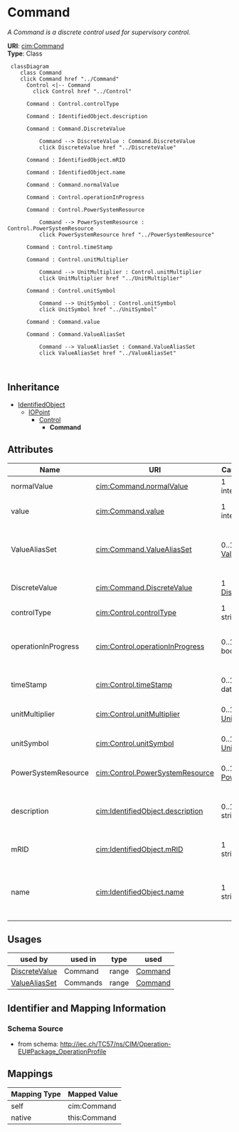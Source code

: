 # Command


_A Command is a discrete control used for supervisory control._





**URI**: [cim:Command](http://iec.ch/TC57/CIM100#Command)<br />
**Type**: Class




```mermaid
 classDiagram
    class Command
    click Command href "../Command"
      Control <|-- Command
        click Control href "../Control"
      
      Command : Control.controlType
        
      Command : IdentifiedObject.description
        
      Command : Command.DiscreteValue
        
          Command --> DiscreteValue : Command.DiscreteValue
          click DiscreteValue href "../DiscreteValue"
        
      Command : IdentifiedObject.mRID
        
      Command : IdentifiedObject.name
        
      Command : Command.normalValue
        
      Command : Control.operationInProgress
        
      Command : Control.PowerSystemResource
        
          Command --> PowerSystemResource : Control.PowerSystemResource
          click PowerSystemResource href "../PowerSystemResource"
        
      Command : Control.timeStamp
        
      Command : Control.unitMultiplier
        
          Command --> UnitMultiplier : Control.unitMultiplier
          click UnitMultiplier href "../UnitMultiplier"
        
      Command : Control.unitSymbol
        
          Command --> UnitSymbol : Control.unitSymbol
          click UnitSymbol href "../UnitSymbol"
        
      Command : Command.value
        
      Command : Command.ValueAliasSet
        
          Command --> ValueAliasSet : Command.ValueAliasSet
          click ValueAliasSet href "../ValueAliasSet"
        
      
```





## Inheritance
* [IdentifiedObject](IdentifiedObject.md)
    * [IOPoint](IOPoint.md)
        * [Control](Control.md)
            * **Command**



## Attributes


| Name | URI | Cardinality and Range | Description | Inheritance |
| ---  | --- | --- | --- | --- |
| normalValue | [cim:Command.normalValue](http://iec.ch/TC57/CIM100#Command.normalValue) | 1 <br />  integer  | Normal value for Control | direct |
| value | [cim:Command.value](http://iec.ch/TC57/CIM100#Command.value) | 1 <br />  integer  | The value representing the actuator output | direct |
| ValueAliasSet | [cim:Command.ValueAliasSet](http://iec.ch/TC57/CIM100#Command.ValueAliasSet) | 0..1 <br />  [ValueAliasSet](ValueAliasSet.md)  | The ValueAliasSet used for translation of a Control value to a name | direct |
| DiscreteValue | [cim:Command.DiscreteValue](http://iec.ch/TC57/CIM100#Command.DiscreteValue) | 1 <br />  [DiscreteValue](DiscreteValue.md)  | The MeasurementValue that is controlled | direct |
| controlType | [cim:Control.controlType](http://iec.ch/TC57/CIM100#Control.controlType) | 1 <br />  string  | Specifies the type of Control | [Control](Control.md) |
| operationInProgress | [cim:Control.operationInProgress](http://iec.ch/TC57/CIM100#Control.operationInProgress) | 0..1 <br />  boolean  | Indicates that a client is currently sending control commands that has not co... | [Control](Control.md) |
| timeStamp | [cim:Control.timeStamp](http://iec.ch/TC57/CIM100#Control.timeStamp) | 0..1 <br />  date  | The last time a control output was sent | [Control](Control.md) |
| unitMultiplier | [cim:Control.unitMultiplier](http://iec.ch/TC57/CIM100#Control.unitMultiplier) | 0..1 <br />  [UnitMultiplier](UnitMultiplier.md)  | The unit multiplier of the controlled quantity | [Control](Control.md) |
| unitSymbol | [cim:Control.unitSymbol](http://iec.ch/TC57/CIM100#Control.unitSymbol) | 0..1 <br />  [UnitSymbol](UnitSymbol.md)  | The unit of measure of the controlled quantity | [Control](Control.md) |
| PowerSystemResource | [cim:Control.PowerSystemResource](http://iec.ch/TC57/CIM100#Control.PowerSystemResource) | 0..1 <br />  [PowerSystemResource](PowerSystemResource.md)  | Regulating device governed by this control output | [Control](Control.md) |
| description | [cim:IdentifiedObject.description](http://iec.ch/TC57/CIM100#IdentifiedObject.description) | 0..1 <br />  string  | The description is a free human readable text describing or naming the object | [IdentifiedObject](IdentifiedObject.md) |
| mRID | [cim:IdentifiedObject.mRID](http://iec.ch/TC57/CIM100#IdentifiedObject.mRID) | 1 <br />  string  | Master resource identifier issued by a model authority | [IdentifiedObject](IdentifiedObject.md) |
| name | [cim:IdentifiedObject.name](http://iec.ch/TC57/CIM100#IdentifiedObject.name) | 1 <br />  string  | The name is any free human readable and possibly non unique text naming the o... | [IdentifiedObject](IdentifiedObject.md) |





## Usages

| used by | used in | type | used |
| ---  | --- | --- | --- |
| [DiscreteValue](DiscreteValue.md) | Command | range | [Command](Command.md) |
| [ValueAliasSet](ValueAliasSet.md) | Commands | range | [Command](Command.md) |






## Identifier and Mapping Information







### Schema Source


* from schema: http://iec.ch/TC57/ns/CIM/Operation-EU#Package_OperationProfile





## Mappings

| Mapping Type | Mapped Value |
| ---  | ---  |
| self | cim:Command |
| native | this:Command |




